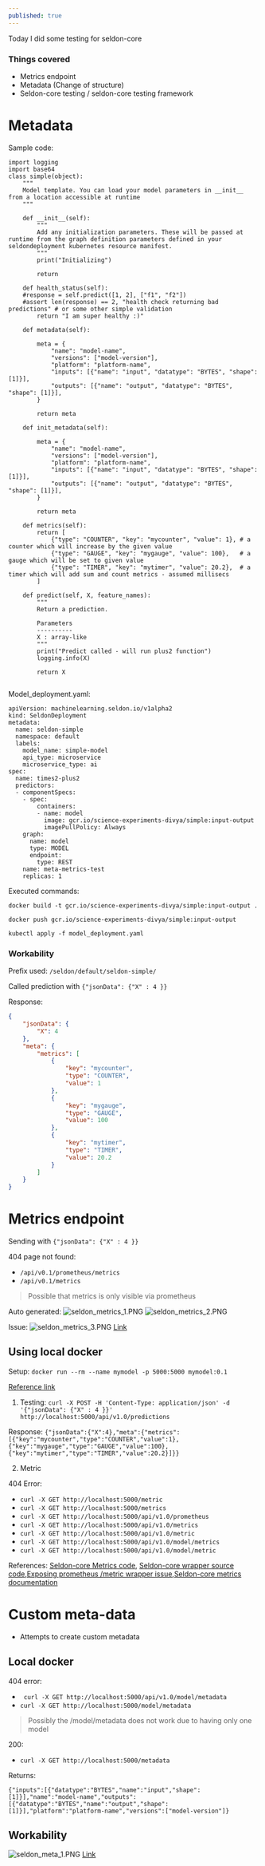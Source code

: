 ```yaml
---
published: true
---
```

Today I did some testing for seldon-core

### Things covered
- Metrics endpoint 
- Metadata (Change of structure)
- Seldon-core testing / seldon-core testing framework


# Metadata 

Sample code:
```
import logging
import base64
class simple(object):
    """
    Model template. You can load your model parameters in __init__ from a location accessible at runtime
    """

    def __init__(self):
        """
        Add any initialization parameters. These will be passed at runtime from the graph definition parameters defined in your seldondeployment kubernetes resource manifest.
        """
        print("Initializing")

        return

    def health_status(self):
    #response = self.predict([1, 2], ["f1", "f2"])
    #assert len(response) == 2, "health check returning bad predictions" # or some other simple validation
        return "I am super healthy :)"

    def metadata(self):

        meta = {
            "name": "model-name",
            "versions": ["model-version"],
            "platform": "platform-name",
            "inputs": [{"name": "input", "datatype": "BYTES", "shape": [1]}],
            "outputs": [{"name": "output", "datatype": "BYTES", "shape": [1]}],
        }

        return meta

    def init_metadata(self):

        meta = {
            "name": "model-name",
            "versions": ["model-version"],
            "platform": "platform-name",
            "inputs": [{"name": "input", "datatype": "BYTES", "shape": [1]}],
            "outputs": [{"name": "output", "datatype": "BYTES", "shape": [1]}],
        }

        return meta

    def metrics(self):
        return [
            {"type": "COUNTER", "key": "mycounter", "value": 1}, # a counter which will increase by the given value
            {"type": "GAUGE", "key": "mygauge", "value": 100},   # a gauge which will be set to given value
            {"type": "TIMER", "key": "mytimer", "value": 20.2},  # a timer which will add sum and count metrics - assumed millisecs
        ]
        
    def predict(self, X, feature_names):
        """
        Return a prediction.

        Parameters
        ----------
        X : array-like
        """
        print("Predict called - will run plus2 function")
        logging.info(X)
        
        return X


```

Model_deployment.yaml:
```
apiVersion: machinelearning.seldon.io/v1alpha2
kind: SeldonDeployment
metadata:
  name: seldon-simple
  namespace: default
  labels:
    model_name: simple-model
    api_type: microservice
    microservice_type: ai
spec:
  name: times2-plus2
  predictors:
  - componentSpecs:
    - spec:
        containers:
        - name: model
          image: gcr.io/science-experiments-divya/simple:input-output
          imagePullPolicy: Always
    graph:
      name: model
      type: MODEL
      endpoint:
        type: REST
    name: meta-metrics-test
    replicas: 1

```

Executed commands:

`docker build -t gcr.io/science-experiments-divya/simple:input-output .`

`docker push gcr.io/science-experiments-divya/simple:input-output`

`kubectl apply -f model_deployment.yaml`

### Workability
Prefix used:
`/seldon/default/seldon-simple/`

Called prediction with `{"jsonData": {"X" : 4 }}`

Response:
```json
{
    "jsonData": {
        "X": 4
    },
    "meta": {
        "metrics": [
            {
                "key": "mycounter",
                "type": "COUNTER",
                "value": 1
            },
            {
                "key": "mygauge",
                "type": "GAUGE",
                "value": 100
            },
            {
                "key": "mytimer",
                "type": "TIMER",
                "value": 20.2
            }
        ]
    }
}
```

# Metrics endpoint

Sending with `{"jsonData": {"X" : 4 }}`

404 page not found:
- `/api/v0.1/prometheus/metrics`
- `/api/v0.1/metrics`


> Possible that metrics is only visible via prometheus


Auto generated:
![seldon_metrics_1.PNG]({{site.baseurl}}/img/seldon_metrics_1.PNG)
![seldon_metrics_2.PNG]({{site.baseurl}}/img/seldon_metrics_2.PNG)

Issue:
![seldon_metrics_3.PNG]({{site.baseurl}}/img/seldon_metrics_3.PNG)
[Link](https://github.com/SeldonIO/seldon-core/issues/1729#issuecomment-618362123)


## Using local docker

Setup:
`docker run --rm --name mymodel -p 5000:5000 mymodel:0.1`



[Reference link](https://docs.seldon.io/projects/seldon-core/en/latest/workflow/serving.html)

1) Testing:
`curl -X POST -H 'Content-Type: application/json' -d '{"jsonData": {"X" : 4 }}' http://localhost:5000/api/v1.0/predictions`

Response: 
`{"jsonData":{"X":4},"meta":{"metrics":[{"key":"mycounter","type":"COUNTER","value":1},{"key":"mygauge","type":"GAUGE","value":100},{"key":"mytimer","type":"TIMER","value":20.2}]}}`


2) Metric

404 Error:
- `curl -X GET http://localhost:5000/metric`
- `curl -X GET http://localhost:5000/metrics`
- `curl -X GET http://localhost:5000/api/v1.0/prometheus`
- `curl -X GET http://localhost:5000/api/v1.0/metrics`
- `curl -X GET http://localhost:5000/api/v1.0/metric`
- `curl -X GET http://localhost:5000/api/v1.0/model/metrics`
- `curl -X GET http://localhost:5000/api/v1.0/model/metric`



References:
[Seldon-core Metrics code](https://docs.seldon.io/projects/seldon-core/en/latest/_modules/seldon_core/metrics.html), [Seldon-core wrapper source code](https://docs.seldon.io/projects/seldon-core/en/latest/_modules/seldon_core/wrapper.html?highlight=%2Fhealth),[Exposing prometheus /metric wrapper issue](https://github.com/SeldonIO/seldon-core/issues/1476),[Seldon-core metrics documentation](https://docs.seldon.io/projects/seldon-core/en/v1.1.0/analytics/analytics.html?highlight=metrics%20endpoint#metrics)


# Custom meta-data

- Attempts to create custom metadata



## Local docker

404 error:
- ` curl -X GET http://localhost:5000/api/v1.0/model/metadata`
- `curl -X GET http://localhost:5000/model/metadata`

> Possibly the /model/metadata does not work due to having only one model

200:
- `curl -X GET http://localhost:5000/metadata`

Returns: 
```
{"inputs":[{"datatype":"BYTES","name":"input","shape":[1]}],"name":"model-name","outputs":[{"datatype":"BYTES","name":"output","shape":[1]}],"platform":"platform-name","versions":["model-version"]}
```



## Workability

![seldon_meta_1.PNG]({{site.baseurl}}/img/seldon_meta_1.PNG)
[Link](https://docs.seldon.io/projects/seldon-core/en/v1.1.0/python/python_wrapping_docker.html?highlight=metrics%20endpoint#advanced-usage)



